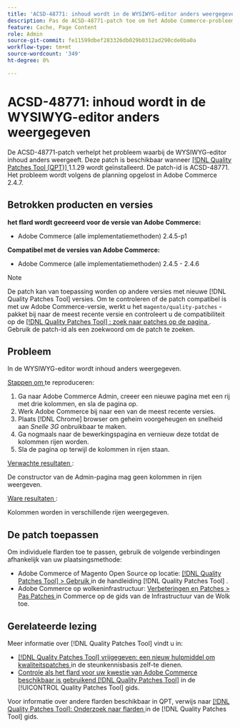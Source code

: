 ```yaml
---
title: 'ACSD-48771: inhoud wordt in de WYSIWYG-editor anders weergegeven'
description: Pas de ACSD-48771-patch toe om het Adobe Commerce-probleem op te lossen, waarbij de inhoud in de WYSIWYG-editor anders wordt weergegeven.
feature: Cache, Page Content
role: Admin
source-git-commit: fe11599dbef283326db029b0312ad290cde0ba0a
workflow-type: tm+mt
source-wordcount: '349'
ht-degree: 0%

---
```


# ACSD-48771: inhoud wordt in de WYSIWYG-editor anders weergegeven

De ACSD-48771-patch verhelpt het probleem waarbij de WYSIWYG-editor inhoud anders weergeeft. Deze patch is beschikbaar wanneer [[!DNL Quality Patches Tool (QPT)] ](https://experienceleague.adobe.com/en/docs/commerce-knowledge-base/kb/announcements/commerce-announcements/magento-quality-patches-released-new-tool-to-self-serve-quality-patches) 1.1.29 wordt geïnstalleerd. De patch-id is ACSD-48771. Het probleem wordt volgens de planning opgelost in Adobe Commerce 2.4.7.

## Betrokken producten en versies

**het flard wordt gecreeerd voor de versie van Adobe Commerce:**

* Adobe Commerce (alle implementatiemethoden) 2.4.5-p1

**Compatibel met de versies van Adobe Commerce:**

* Adobe Commerce (alle implementatiemethoden) 2.4.5 - 2.4.6

>[!NOTE]
>
>De patch kan van toepassing worden op andere versies met nieuwe [!DNL Quality Patches Tool] versies. Om te controleren of de patch compatibel is met uw Adobe Commerce-versie, werkt u het `magento/quality-patches` -pakket bij naar de meest recente versie en controleert u de compatibiliteit op de [[!DNL Quality Patches Tool] : zoek naar patches op de pagina ](https://experienceleague.adobe.com/tools/commerce-quality-patches/index.html) . Gebruik de patch-id als een zoekwoord om de patch te zoeken.

## Probleem

In de WYSIWYG-editor wordt inhoud anders weergegeven.

<u> Stappen om </u> te reproduceren:

1. Ga naar Adobe Commerce Admin, creeer een nieuwe pagina met een rij met drie kolommen, en sla de pagina op.
1. Werk Adobe Commerce bij naar een van de meest recente versies.
1. Plaats [!DNL Chrome] browser om geheim voorgeheugen en snelheid aan *Snelle 3G* onbruikbaar te maken.
1. Ga nogmaals naar de bewerkingspagina en vernieuw deze totdat de kolommen rijen worden.
1. Sla de pagina op terwijl de kolommen in rijen staan.

<u> Verwachte resultaten </u>:

De constructor van de Admin-pagina mag geen kolommen in rijen weergeven.

<u> Ware resultaten </u>:

Kolommen worden in verschillende rijen weergegeven.

## De patch toepassen

Om individuele flarden toe te passen, gebruik de volgende verbindingen afhankelijk van uw plaatsingsmethode:

* Adobe Commerce of Magento Open Source op locatie: [[!DNL Quality Patches Tool]  > Gebruik ](/help/tools/quality-patches-tool/usage.md) in de handleiding [!DNL Quality Patches Tool] .
* Adobe Commerce op wolkeninfrastructuur: [ Verbeteringen en Patches > Pas Patches ](https://experienceleague.adobe.com/docs/commerce-cloud-service/user-guide/develop/upgrade/apply-patches.html) in Commerce op de gids van de Infrastructuur van de Wolk toe.

## Gerelateerde lezing

Meer informatie over [!DNL Quality Patches Tool] vindt u in:

* [[!DNL Quality Patches Tool]  vrijgegeven: een nieuw hulpmiddel om kwaliteitspatches ](https://experienceleague.adobe.com/en/docs/commerce-knowledge-base/kb/announcements/commerce-announcements/magento-quality-patches-released-new-tool-to-self-serve-quality-patches) in de steunkennisbasis zelf-te dienen.
* [ Controle als het flard voor uw kwestie van Adobe Commerce beschikbaar is gebruikend  [!DNL Quality Patches Tool]](/help/tools/quality-patches-tool/patches-available-in-qpt/check-patch-for-magento-issue-with-magento-quality-patches.md) in de [!UICONTROL Quality Patches Tool] gids.


Voor informatie over andere flarden beschikbaar in QPT, verwijs naar [[!DNL Quality Patches Tool]: Onderzoek naar flarden ](https://experienceleague.adobe.com/tools/commerce-quality-patches/index.html) in de [!DNL Quality Patches Tool] gids.
